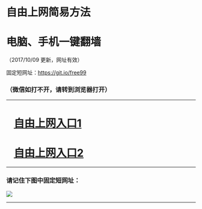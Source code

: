 ﻿# 自由上网简易方法

# 电脑、手机一键翻墙

（2017/10/09 更新，网址有效）

固定短网址：https://git.io/free99

### （微信如打不开，请转到浏览器打开）


***





# &nbsp;&nbsp; <a href="http://ft919230184.fwq-tz-1001.info/fwqtz01.html?t=100900130809 " target="_blank">自由上网入口1</a>
# &nbsp;&nbsp; <a href="http://ft1279924021.fwq-tz-1002.info/fwqtz02.html?t=100900121971 " target="_blank">自由上网入口2</a>
***

### 请记住下图中固定短网址：

<img src="https://s3-us-west-2.amazonaws.com/fwq-1001/yjfq-20170905okok.png" /> 


***

